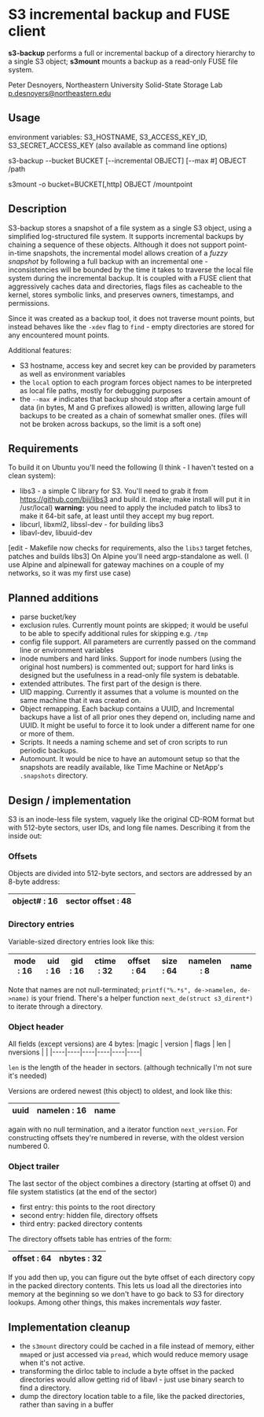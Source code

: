 # S3 incremental backup and FUSE client

**s3-backup** performs a full or incremental backup of a directory hierarchy to a single S3 object; **s3mount** mounts a backup as a read-only FUSE file system.

Peter Desnoyers, Northeastern University
Solid-State Storage Lab
p.desnoyers@northeastern.edu

## Usage

environment variables: S3\_HOSTNAME, S3\_ACCESS\_KEY\_ID, S3\_SECRET\_ACCESS\_KEY 
(also available as command line options)

s3-backup --bucket BUCKET [--incremental OBJECT] \[--max #\] OBJECT /path

s3mount -o bucket=BUCKET[,http] OBJECT /mountpoint

## Description

S3-backup stores a snapshot of a file system as a single S3 object, using a simplified log-structured file system.
It supports incremental backups by chaining a sequence of these objects.
Although it does not support point-in-time snapshots, the incremental model allows creation of a *fuzzy snapshot* by following a full backup with an incremental one - inconsistencies will be bounded by the time it takes to traverse the local file system during the incremental backup.
It is coupled with a FUSE client that aggressively caches data and directories, flags files as cacheable to the kernel, stores symbolic links, and preserves owners, timestamps, and permissions.

Since it was created as a backup tool, it does not traverse mount points, but instead behaves like the `-xdev` flag to `find` - empty directories are stored for any encountered mount points.

Additional features:

- S3 hostname, access key and secret key can be provided by parameters as well as environment variables
- the `local` option to each program forces object names to be interpreted as local file paths, mostly for debugging purposes
- the `--max #` indicates that backup should stop after a certain amount of data (in bytes, M and G prefixes allowed) is written, allowing large full backups to be created as a chain of somewhat smaller ones. (files will not be broken across backups, so the limit is a soft one)

## Requirements

To build it on Ubuntu you'll need the following (I think - I haven't tested on a clean system):

- libs3 - a simple C library for S3. You'll need to grab it from https://github.com/bji/libs3 and build it. (make; make install will put it in /usr/local)
**warning:** you need to apply the included patch to libs3 to make it 64-bit safe, at least until they accept my bug report.
- libcurl, libxml2, libssl-dev - for building libs3
- libavl-dev, libuuid-dev

[edit - Makefile now checks for requirements, also the `libs3` target fetches, patches and builds libs3]
On Alpine you'll need argp-standalone as well. (I use Alpine and alpinewall for gateway machines on a couple of my networks, so it was my first use case)

## Planned additions

- parse bucket/key
- exclusion rules. Currently mount points are skipped; it would be useful to be able to specify additional rules for skipping e.g. `/tmp`
- config file support. All parameters are currently passed on the command line or environment variables
- inode numbers and hard links. Support for inode numbers (using the original host numbers) is commented out; support for hard links is designed but the usefulness in a read-only file system is debatable.
- extended attributes. The first part of the design is there.
- UID mapping. Currently it assumes that a volume is mounted on the same machine that it was created on.
- Object remapping. Each backup contains a UUID, and Incremental backups have a list of all prior ones they depend on, including name and UUID. It might be useful to force it to look under a different name for one or more of them.
- Scripts. It needs a naming scheme and set of cron scripts to run periodic backups.
- Automount. It would be nice to have an automount setup so that the snapshots are readily available, like Time Machine or NetApp's `.snapshots` directory.

## Design / implementation

S3 is an inode-less file system, vaguely like the original CD-ROM format but with 512-byte sectors, user IDs, and long file names. Describing it from the inside out:

### Offsets
Objects are divided into 512-byte sectors, and sectors are addressed by an 8-byte address:

| object# : 16 | sector offset : 48 |
|------|----------|

### Directory entries

Variable-sized directory entries look like this:

| mode : 16 | uid : 16 | gid : 16 | ctime : 32 | offset : 64 | size : 64 | namelen : 8 | name |
|---------|-------|-------|---------|---------|--------|----|---|

Note that names are not null-terminated; `printf("%.*s", de->namelen, de->name)` is your friend. There's a helper function `next_de(struct s3_dirent*)` to iterate through a directory.

### Object header

All fields (except versions) are 4 bytes:
|magic | version | flags | len | nversions | <versions> |
|----|----|----|----|----|----|

`len` is the length of the header in sectors. (although technically I'm not sure it's needed)

Versions are ordered newest (this object) to oldest, and look like this:

|   uuid | namelen : 16 | name |
|----|----|-----|

again with no null termination, and a iterator function `next_version`. For constructing offsets they're numbered in reverse, with the oldest version numbered 0.

### Object trailer

The last sector of the object combines a directory (starting at offset 0) and file system statistics (at the end of the sector)

- first entry: this points to the root directory
- second entry: hidden file, directory offsets
- third entry: packed directory contents

The directory offsets table has entries of the form:

|    offset : 64 | nbytes : 32 |
|----|----|

If you add then up, you can figure out the byte offset of each directory copy in the packed directory contents. This lets us load all the directories into memory at the beginning so we don't have to go back to S3 for directory lookups. Among other things, this makes incrementals *way* faster.

## Implementation cleanup
- the `s3mount` directory could be cached in a file instead of memory, either `mmap`ed or just accessed via `pread`, which would reduce memory usage when it's not active.
- transforming the dirloc table to include a byte offset in the packed directories would allow getting rid of libavl - just use binary search to find a directory.
- dump the directory location table to a file, like the packed directories, rather than saving in a buffer

